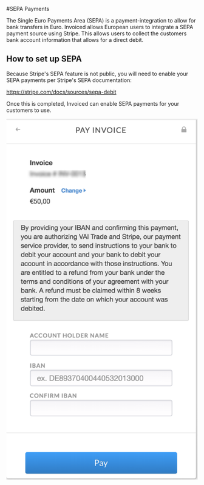 #SEPA Payments	

The Single Euro Payments Area (SEPA) is a payment-integration to allow for bank transfers in Euro. Invoiced allows European users to integrate a SEPA payment source using Stripe. This allows users to collect the customers bank account information that allows for a direct debit. 

## How to set up SEPA

Because Stripe's SEPA feature is not public, you will need to enable your SEPA payments per Stripe's SEPA documentation:

https://stripe.com/docs/sources/sepa-debit

Once this is completed, Invoiced can enable SEPA payments for your customers to use. 

 [![SEPA Payments ](../img/sepa-payment.png)](../img/sepa-payment.png)


